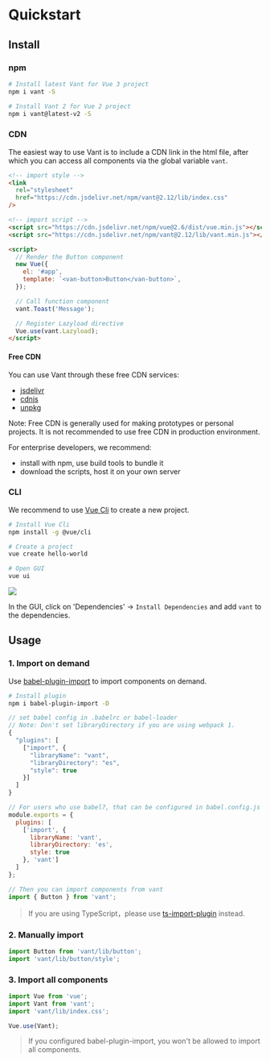 # Quickstart

## Install

### npm

```bash
# Install latest Vant for Vue 3 project
npm i vant -S

# Install Vant 2 for Vue 2 project
npm i vant@latest-v2 -S
```

### CDN

The easiest way to use Vant is to include a CDN link in the html file, after which you can access all components via the global variable `vant`.

```html
<!-- import style -->
<link
  rel="stylesheet"
  href="https://cdn.jsdelivr.net/npm/vant@2.12/lib/index.css"
/>

<!-- import script -->
<script src="https://cdn.jsdelivr.net/npm/vue@2.6/dist/vue.min.js"></script>
<script src="https://cdn.jsdelivr.net/npm/vant@2.12/lib/vant.min.js"></script>

<script>
  // Render the Button component
  new Vue({
    el: '#app',
    template: `<van-button>Button</van-button>`,
  });

  // Call function component
  vant.Toast('Message');

  // Register Lazyload directive
  Vue.use(vant.Lazyload);
</script>
```

#### Free CDN

You can use Vant through these free CDN services:

- [jsdelivr](https://www.jsdelivr.com/package/npm/vant)
- [cdnjs](https://cdnjs.com/libraries/vant)
- [unpkg](https://unpkg.com/)

Note: Free CDN is generally used for making prototypes or personal projects. It is not recommended to use free CDN in production environment.

For enterprise developers, we recommend:

- install with npm, use build tools to bundle it
- download the scripts, host it on your own server

### CLI

We recommend to use [Vue Cli](https://cli.vuejs.org/) to create a new project.

```bash
# Install Vue Cli
npm install -g @vue/cli

# Create a project
vue create hello-world

# Open GUI
vue ui
```

![](https://img01.yzcdn.cn/vant/vue-cli-demo-201809030812.png)

In the GUI, click on 'Dependencies' -> `Install Dependencies` and add `vant` to the dependencies.

## Usage

### 1. Import on demand

Use [babel-plugin-import](https://github.com/ant-design/babel-plugin-import) to import components on demand.

```bash
# Install plugin
npm i babel-plugin-import -D
```

```js
// set babel config in .babelrc or babel-loader
// Note: Don't set libraryDirectory if you are using webpack 1.
{
  "plugins": [
    ["import", {
      "libraryName": "vant",
      "libraryDirectory": "es",
      "style": true
    }]
  ]
}

// For users who use babel7, that can be configured in babel.config.js
module.exports = {
  plugins: [
    ['import', {
      libraryName: 'vant',
      libraryDirectory: 'es',
      style: true
    }, 'vant']
  ]
};
```

```js
// Then you can import components from vant
import { Button } from 'vant';
```

> If you are using TypeScript，please use [ts-import-plugin](https://github.com/Brooooooklyn/ts-import-plugin) instead.

### 2. Manually import

```js
import Button from 'vant/lib/button';
import 'vant/lib/button/style';
```

### 3. Import all components

```js
import Vue from 'vue';
import Vant from 'vant';
import 'vant/lib/index.css';

Vue.use(Vant);
```

> If you configured babel-plugin-import, you won't be allowed to import all components.
